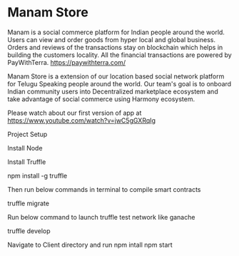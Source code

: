 # Manam Store

Manam is a social commerce platform for Indian people around the world. Users can view and order goods from hyper local and global business. Orders and reviews of the transactions stay on blockchain which helps in building the customers locality. All the financial transactions are powered by PayWithTerra. https://paywithterra.com/


Manam Store is a extension of our location based social network platform for Telugu Speaking people around the world. Our team's goal is to onboard Indian community users into Decentralized marketplace ecosystem and take advantage of social commerce using Harmony ecosystem. 

Please watch about our first version of app at
https://www.youtube.com/watch?v=jwC5gGXRqIg

Project Setup

Install Node

Install Truffle

npm install -g truffle

Then run below commands in terminal to compile smart contracts

truffle migrate

Run below command to launch truffle test network like ganache

truffle develop

Navigate to Client directory and run
 npm intall
 npm start
